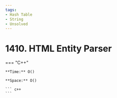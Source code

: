 ```yaml
---
tags:
- Hash Table
- String
- Unsolved
---
```



# 1410. HTML Entity Parser

=== "C++"

    **Time:** O()

    **Space:** O()

    ``` c++
    ```